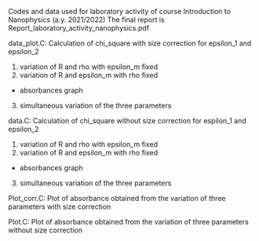 Codes and data used for laboratory activity of course Introduction to Nanophysics (a.y. 2021/2022)
The final report is Report_laboratory_activity_nanophysics.pdf

data_plot.C:
Calculation of chi_square with size correction for epsilon_1 and epsilon_2
1. variation of R and rho with epsilon_m fixed
2. variation of R and epsilon_m with rho fixed
+ absorbances graph
3. simultaneous variation of the three parameters

data.C:
Calculation of chi_square without size correction for espilon_1 and epsilon_2
1. variation of R and rho with epsilon_m fixed
2. variation of R and epsilon_m with rho fixed
+ absorbances graph
3. simultaneous variation of the three parameters

Plot_corr.C:
Plot of absorbance obtained from the variation of three parameters with size correction

Plot.C:
Plot of absorbance obtained from the variation of three parameters without size correction
